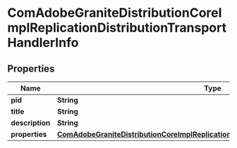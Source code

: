 

# ComAdobeGraniteDistributionCoreImplReplicationDistributionTransportHandlerInfo

## Properties

Name | Type | Description | Notes
------------ | ------------- | ------------- | -------------
**pid** | **String** |  |  [optional]
**title** | **String** |  |  [optional]
**description** | **String** |  |  [optional]
**properties** | [**ComAdobeGraniteDistributionCoreImplReplicationDistributionTransportHandlerProperties**](ComAdobeGraniteDistributionCoreImplReplicationDistributionTransportHandlerProperties.md) |  |  [optional]



